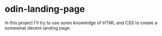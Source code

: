 # odin-landing-page
In this project I'll try to use some knowledge of HTML and CSS to create a somewhat decent landing page.
